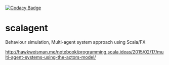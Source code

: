 [![Codacy Badge](https://api.codacy.com/project/badge/grade/a86647308b7740b1850a6cf6a3598343)](https://www.codacy.com/app/sallareznov/scalagent)

# scalagent
Behaviour simulation, Multi-agent system approach using Scala/FX

http://hawkweisman.me/notebook/programming,scala,ideas/2015/02/17/multi-agent-systems-using-the-actors-model/
